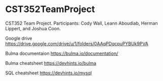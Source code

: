 # CST352TeamProject
CST352 Team Project. Participants: Cody Wall, Leann Aboudiab, Herman Lippert, and Joshua Coon.


Google drive
https://drive.google.com/drive/u/1/folders/0AAqPDqcpuPYBUk9PVA

Bulma documentaion
https://bulma.io/documentation/

Bulma cheatsheet
https://devhints.io/bulma

SQL cheatsheet
https://devhints.io/mysql

